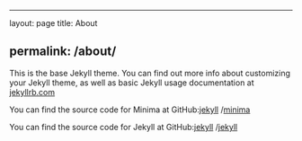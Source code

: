 ---

layout: page title: About

permalink: /about/
------------------

This is the base Jekyll theme. You can find out more info about customizing your Jekyll theme, as well as basic Jekyll usage documentation at [jekyllrb.com](https://jekyllrb.com/)

You can find the source code for Minima at GitHub:[jekyll](https://github.com/jekyll) /[minima](https://github.com/jekyll/minima)

You can find the source code for Jekyll at GitHub:[jekyll](https://github.com/jekyll) /[jekyll](https://github.com/jekyll/jekyll)
